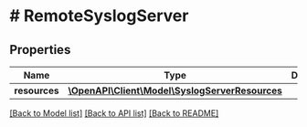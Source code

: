 # # RemoteSyslogServer

## Properties

Name | Type | Description | Notes
------------ | ------------- | ------------- | -------------
**resources** | [**\OpenAPI\Client\Model\SyslogServerResources**](SyslogServerResources.md) |  |

[[Back to Model list]](../../README.md#models) [[Back to API list]](../../README.md#endpoints) [[Back to README]](../../README.md)
